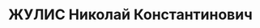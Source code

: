 ---
title: ЖУЛИС Николай Константинович
description: 'старший военфельдшер, ст. лекпом военсклада №29 ХВО.

  ВКВС - 08.12.1937, ВМН. Расстрелян 09.12.1937, Харьков'
---